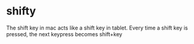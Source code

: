 shifty
======

The shift key in mac acts like a shift key in tablet. Every time a shift key is pressed, the next keypress becomes shift+key
